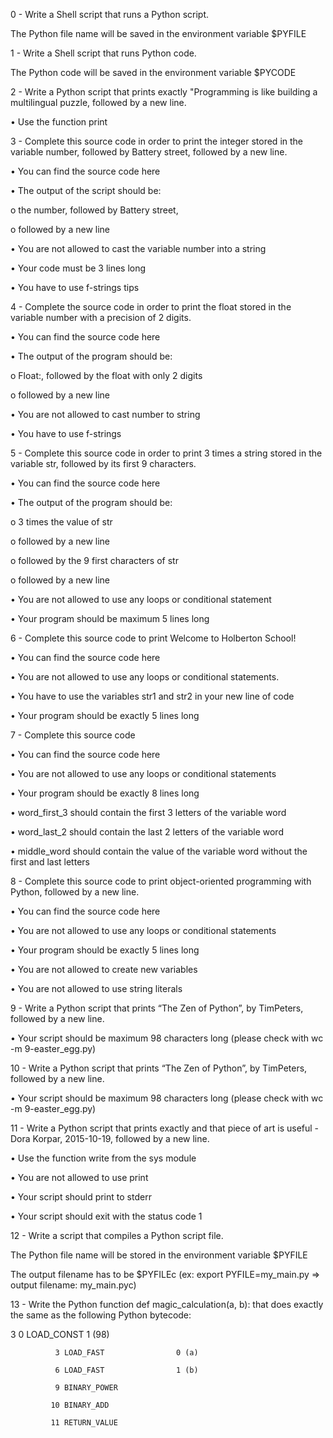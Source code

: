 0 - Write a Shell script that runs a Python script.

The Python file name will be saved in the environment variable $PYFILE

1 - Write a Shell script that runs Python code.

The Python code will be saved in the environment variable $PYCODE

2 - Write a Python script that prints exactly "Programming is like building a multilingual puzzle, followed by a new line.

•	Use the function print

3 - Complete this source code in order to print the integer stored in the variable number, followed by Battery street, followed by a new line.

•	You can find the source code here

•	The output of the script should be:

o	the number, followed by Battery street,

o	followed by a new line

•	You are not allowed to cast the variable number into a string

•	Your code must be 3 lines long

•	You have to use f-strings tips

4 - Complete the source code in order to print the float stored in the variable number with a precision of 2 digits.

•	You can find the source code here

•	The output of the program should be:

o	Float:, followed by the float with only 2 digits

o	followed by a new line

•	You are not allowed to cast number to string

•	You have to use f-strings

5 - Complete this source code in order to print 3 times a string stored in the variable str, followed by its first 9 characters.

•	You can find the source code here

•	The output of the program should be:

o	3 times the value of str

o	followed by a new line

o	followed by the 9 first characters of str

o	followed by a new line

•	You are not allowed to use any loops or conditional statement

•	Your program should be maximum 5 lines long

6 - Complete this source code to print Welcome to Holberton School!

•	You can find the source code here

•	You are not allowed to use any loops or conditional statements.

•	You have to use the variables str1 and str2 in your new line of code

•	Your program should be exactly 5 lines long

7 - Complete this source code

•	You can find the source code here

•	You are not allowed to use any loops or conditional statements

•	Your program should be exactly 8 lines long

•	word_first_3 should contain the first 3 letters of the variable word

•	word_last_2 should contain the last 2 letters of the variable word

•	middle_word should contain the value of the variable word without the first and last letters

8 - Complete this source code to print object-oriented programming with Python, followed by a new line.

•	You can find the source code here

•	You are not allowed to use any loops or conditional statements

•	Your program should be exactly 5 lines long

•	You are not allowed to create new variables

•	You are not allowed to use string literals

9 - Write a Python script that prints “The Zen of Python”, by TimPeters, followed by a new line.

•	Your script should be maximum 98 characters long (please check with wc -m 9-easter_egg.py)

10 - Write a Python script that prints “The Zen of Python”, by TimPeters, followed by a new line.

•	Your script should be maximum 98 characters long (please check with wc -m 9-easter_egg.py)

11 - Write a Python script that prints exactly and that piece of art is useful - Dora Korpar, 2015-10-19, followed by a new line.

•	Use the function write from the sys module

•	You are not allowed to use print

•	Your script should print to stderr

•	Your script should exit with the status code 1

12 - Write a script that compiles a Python script file.

The Python file name will be stored in the environment variable $PYFILE

The output filename has to be $PYFILEc (ex: export PYFILE=my_main.py => output filename: my_main.pyc)

13 - Write the Python function def magic_calculation(a, b): that does exactly the same as the following Python bytecode:

  3           0 LOAD_CONST               1 (98)

              3 LOAD_FAST                0 (a)

              6 LOAD_FAST                1 (b)

              9 BINARY_POWER

             10 BINARY_ADD

             11 RETURN_VALUE

